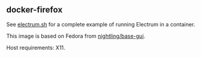 ## docker-firefox

See [electrum.sh](https://github.com/Nightling/dockerfiles/blob/master/_desktop/electrum/electrum.sh)
for a complete example of running Electrum in a container.

This image is based on Fedora from
[nightling/base-gui](https://github.com/Nightling/dockerfiles/blob/master/_desktop/base-gui).

Host requirements: X11.
